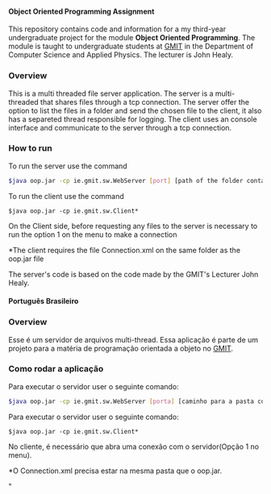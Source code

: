 #### Object Oriented Programming Assignment
This repository contains code and information for a my third-year undergraduate project for the module **Object Oriented Programming**.
The module is taught to undergraduate students at [GMIT](http://www.gmit.ie) in the Department of Computer Science and Applied Physics.
The lecturer is John Healy.
### Overview
This is a multi threaded file server application.
The server is a multi-threaded that shares files through a tcp connection. 
The server offer the option to list the files in a folder and send the chosen file to the client, it also has a separeted thread responsible for logging.
The client uses an console interface and communicate to the server through a tcp connection.
### How to run
To run the server use the command 
```bash
$java oop.jar -cp ie.gmit.sw.WebServer [port] [path of the folder containing the files]
```
To run the client use the command 
```
$java oop.jar -cp ie.gmit.sw.Client*
```
On the Client side, before requesting any files to the server is necessary to run the option 1 on the menu to make a connection

*The client requires the file Connection.xml on the same folder as the oop.jar file


The server's code is based on the code made by the GMIT's Lecturer John Healy.




#### Português Brasileiro
### Overview
Esse é um servidor de arquivos multi-thread. Essa aplicação é parte de um projeto para a matéria de programação orientada a objeto no [GMIT](http://www.gmit.ie).

### Como rodar a aplicação
Para executar o servidor user o seguinte comando:
```bash
$java oop.jar -cp ie.gmit.sw.WebServer [porta] [caminho para a pasta contendo os arquivos]
```
Para executar o servidor user o seguinte comando:
```
$java oop.jar -cp ie.gmit.sw.Client*
```
No cliente, é necessário que abra uma conexão com o servidor(Opção 1 no menu).

*O Connection.xml precisa estar na mesma pasta que o oop.jar.







"
